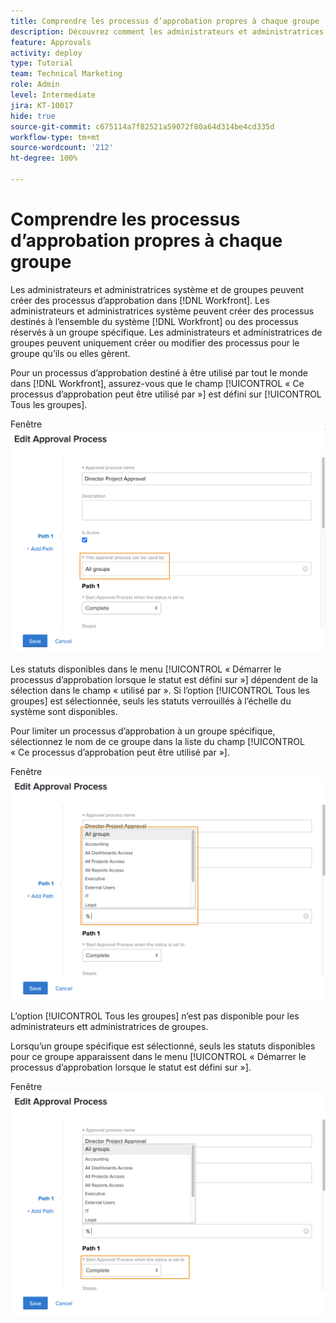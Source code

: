 ```yaml
---
title: Comprendre les processus d’approbation propres à chaque groupe
description: Découvrez comment les administrateurs et administratrices de groupes peuvent créer ou modifier les processus d’approbation pour les groupes qu’ils ou elles gèrent.
feature: Approvals
activity: deploy
type: Tutorial
team: Technical Marketing
role: Admin
level: Intermediate
jira: KT-10017
hide: true
source-git-commit: c675114a7f82521a59072f80a64d314be4cd335d
workflow-type: tm+mt
source-wordcount: '212'
ht-degree: 100%

---
```


# Comprendre les processus d’approbation propres à chaque groupe

Les administrateurs et administratrices système et de groupes peuvent créer des processus d’approbation dans [!DNL Workfront]. Les administrateurs et administratrices système peuvent créer des processus destinés à l’ensemble du système [!DNL Workfront] ou des processus réservés à un groupe spécifique. Les administrateurs et administratrices de groupes peuvent uniquement créer ou modifier des processus pour le groupe qu’ils ou elles gèrent.

Pour un processus d’approbation destiné à être utilisé par tout le monde dans [!DNL Workfront], assurez-vous que le champ [!UICONTROL « Ce processus d’approbation peut être utilisé par »] est défini sur [!UICONTROL Tous les groupes].

Fenêtre ![[!UICONTROL Modifier un processus d’approbation] avec le champ du groupe en surbrillance](assets/admin-fund-approval-processes-1.png)

Les statuts disponibles dans le menu [!UICONTROL « Démarrer le processus d’approbation lorsque le statut est défini sur »] dépendent de la sélection dans le champ « utilisé par ». Si l’option [!UICONTROL Tous les groupes] est sélectionnée, seuls les statuts verrouillés à l’échelle du système sont disponibles.

Pour limiter un processus d’approbation à un groupe spécifique, sélectionnez le nom de ce groupe dans la liste du champ [!UICONTROL « Ce processus d’approbation peut être utilisé par »].

Fenêtre ![[!UICONTROL Modifier un processus d’approbation] avec le champ du groupe étendu](assets/admin-fund-approval-processes-2.png)

L’option [!UICONTROL Tous les groupes] n’est pas disponible pour les administrateurs ett administratrices de groupes.

Lorsqu’un groupe spécifique est sélectionné, seuls les statuts disponibles pour ce groupe apparaissent dans le menu [!UICONTROL « Démarrer le processus d’approbation lorsque le statut est défini sur »].

Fenêtre ![[!UICONTROL Modifier un processus d’approbation] avec le champ de statut en surbrillance](assets/admin-fund-approval-processes-3.png)

